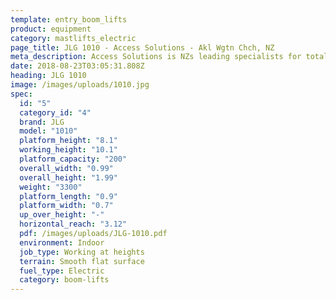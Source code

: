 ```yaml
---
template: entry_boom_lifts
product: equipment
category: mastlifts_electric
page_title: JLG 1010 - Access Solutions - Akl Wgtn Chch, NZ
meta_description: Access Solutions is NZs leading specialists for total access solution equipment. 100% NZ owned & operated. Read about us - Make an enquiry today
date: 2018-08-23T03:05:31.808Z
heading: JLG 1010
image: /images/uploads/1010.jpg
spec:
  id: "5"
  category_id: "4"
  brand: JLG
  model: "1010"
  platform_height: "8.1"
  working_height: "10.1"
  platform_capacity: "200"
  overall_width: "0.99"
  overall_height: "1.99"
  weight: "3300"
  platform_length: "0.9"
  platform_width: "0.7"
  up_over_height: "-"
  horizontal_reach: "3.12"
  pdf: /images/uploads/JLG-1010.pdf
  environment: Indoor
  job_type: Working at heights
  terrain: Smooth flat surface
  fuel_type: Electric
  category: boom-lifts
---
```


